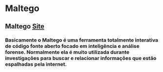 # Maltego

## Maltego [Site](https://www.maltego.com/)

### Basicamente o Maltego é uma ferramenta totalmente interativa de código fonte aberto focado em inteligência e análise forense. Normalmente ela é muito utilizada durante investigações para buscar e relacionar informações que estão espalhadas pela internet.
